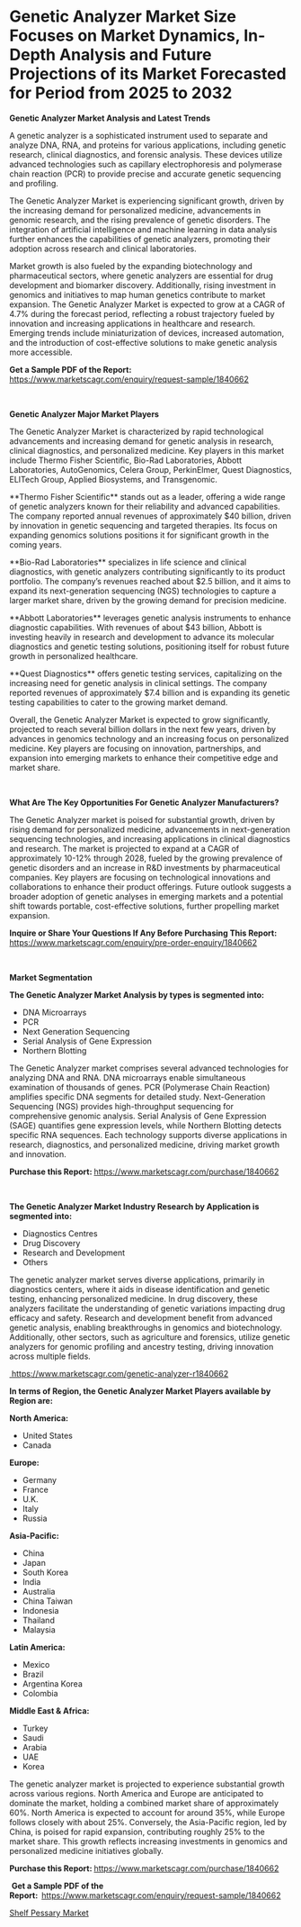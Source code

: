 <p><h1>Genetic Analyzer Market Size Focuses on Market Dynamics, In-Depth Analysis and Future Projections of its Market Forecasted for Period from 2025 to 2032</h1></p><p><strong>Genetic Analyzer Market Analysis and Latest Trends</strong></p>
<p><p>A genetic analyzer is a sophisticated instrument used to separate and analyze DNA, RNA, and proteins for various applications, including genetic research, clinical diagnostics, and forensic analysis. These devices utilize advanced technologies such as capillary electrophoresis and polymerase chain reaction (PCR) to provide precise and accurate genetic sequencing and profiling.</p><p>The Genetic Analyzer Market is experiencing significant growth, driven by the increasing demand for personalized medicine, advancements in genomic research, and the rising prevalence of genetic disorders. The integration of artificial intelligence and machine learning in data analysis further enhances the capabilities of genetic analyzers, promoting their adoption across research and clinical laboratories.</p><p>Market growth is also fueled by the expanding biotechnology and pharmaceutical sectors, where genetic analyzers are essential for drug development and biomarker discovery. Additionally, rising investment in genomics and initiatives to map human genetics contribute to market expansion. The Genetic Analyzer Market is expected to grow at a CAGR of 4.7% during the forecast period, reflecting a robust trajectory fueled by innovation and increasing applications in healthcare and research. Emerging trends include miniaturization of devices, increased automation, and the introduction of cost-effective solutions to make genetic analysis more accessible.</p></p>
<p><strong>Get a Sample PDF of the Report:&nbsp;</strong> <a href="https://www.marketscagr.com/enquiry/request-sample/1840662?utm_campaign=2480&utm_medium=2&utm_source=Github&utm_content=ia&utm_term=03032025&utm_id=genetic-analyzer">https://www.marketscagr.com/enquiry/request-sample/1840662</a></p>
<p>&nbsp;</p>
<p><strong>Genetic Analyzer Major Market Players</strong></p>
<p><p>The Genetic Analyzer Market is characterized by rapid technological advancements and increasing demand for genetic analysis in research, clinical diagnostics, and personalized medicine. Key players in this market include Thermo Fisher Scientific, Bio-Rad Laboratories, Abbott Laboratories, AutoGenomics, Celera Group, PerkinElmer, Quest Diagnostics, ELITech Group, Applied Biosystems, and Transgenomic.</p><p>**Thermo Fisher Scientific** stands out as a leader, offering a wide range of genetic analyzers known for their reliability and advanced capabilities. The company reported annual revenues of approximately $40 billion, driven by innovation in genetic sequencing and targeted therapies. Its focus on expanding genomics solutions positions it for significant growth in the coming years.</p><p>**Bio-Rad Laboratories** specializes in life science and clinical diagnostics, with genetic analyzers contributing significantly to its product portfolio. The company’s revenues reached about $2.5 billion, and it aims to expand its next-generation sequencing (NGS) technologies to capture a larger market share, driven by the growing demand for precision medicine.</p><p>**Abbott Laboratories** leverages genetic analysis instruments to enhance diagnostic capabilities. With revenues of about $43 billion, Abbott is investing heavily in research and development to advance its molecular diagnostics and genetic testing solutions, positioning itself for robust future growth in personalized healthcare.</p><p>**Quest Diagnostics** offers genetic testing services, capitalizing on the increasing need for genetic analysis in clinical settings. The company reported revenues of approximately $7.4 billion and is expanding its genetic testing capabilities to cater to the growing market demand.</p><p>Overall, the Genetic Analyzer Market is expected to grow significantly, projected to reach several billion dollars in the next few years, driven by advances in genomics technology and an increasing focus on personalized medicine. Key players are focusing on innovation, partnerships, and expansion into emerging markets to enhance their competitive edge and market share.</p></p>
<p>&nbsp;</p>
<p><strong>What Are The Key Opportunities For Genetic Analyzer Manufacturers?</strong></p>
<p><p>The Genetic Analyzer market is poised for substantial growth, driven by rising demand for personalized medicine, advancements in next-generation sequencing technologies, and increasing applications in clinical diagnostics and research. The market is projected to expand at a CAGR of approximately 10-12% through 2028, fueled by the growing prevalence of genetic disorders and an increase in R&D investments by pharmaceutical companies. Key players are focusing on technological innovations and collaborations to enhance their product offerings. Future outlook suggests a broader adoption of genetic analyses in emerging markets and a potential shift towards portable, cost-effective solutions, further propelling market expansion.</p></p>
<p><strong>Inquire or Share Your Questions If Any Before Purchasing This Report:</strong> <a href="https://www.marketscagr.com/enquiry/pre-order-enquiry/1840662?utm_campaign=2480&utm_medium=2&utm_source=Github&utm_content=ia&utm_term=03032025&utm_id=genetic-analyzer">https://www.marketscagr.com/enquiry/pre-order-enquiry/1840662</a></p>
<p>&nbsp;</p>
<p><strong>Market Segmentation</strong></p>
<p><strong>The Genetic Analyzer Market Analysis by types is segmented into:</strong></p>
<p><ul><li>DNA Microarrays</li><li>PCR</li><li>Next Generation Sequencing</li><li>Serial Analysis of Gene Expression</li><li>Northern Blotting</li></ul></p>
<p><p>The Genetic Analyzer market comprises several advanced technologies for analyzing DNA and RNA. DNA microarrays enable simultaneous examination of thousands of genes. PCR (Polymerase Chain Reaction) amplifies specific DNA segments for detailed study. Next-Generation Sequencing (NGS) provides high-throughput sequencing for comprehensive genomic analysis. Serial Analysis of Gene Expression (SAGE) quantifies gene expression levels, while Northern Blotting detects specific RNA sequences. Each technology supports diverse applications in research, diagnostics, and personalized medicine, driving market growth and innovation.</p></p>
<p><strong>Purchase this Report:&nbsp;</strong><a href="https://www.marketscagr.com/purchase/1840662?utm_campaign=2480&utm_medium=2&utm_source=Github&utm_content=ia&utm_term=03032025&utm_id=genetic-analyzer">https://www.marketscagr.com/purchase/1840662</a></p>
<p>&nbsp;</p>
<p><strong>The Genetic Analyzer Market Industry Research by Application is segmented into:</strong></p>
<p><ul><li>Diagnostics Centres</li><li>Drug Discovery</li><li>Research and Development</li><li>Others</li></ul></p>
<p><p>The genetic analyzer market serves diverse applications, primarily in diagnostics centers, where it aids in disease identification and genetic testing, enhancing personalized medicine. In drug discovery, these analyzers facilitate the understanding of genetic variations impacting drug efficacy and safety. Research and development benefit from advanced genetic analysis, enabling breakthroughs in genomics and biotechnology. Additionally, other sectors, such as agriculture and forensics, utilize genetic analyzers for genomic profiling and ancestry testing, driving innovation across multiple fields.</p></p>
<p><a href="https://www.marketscagr.com/genetic-analyzer-r1840662?utm_campaign=2480&utm_medium=2&utm_source=Github&utm_content=ia&utm_term=03032025&utm_id=genetic-analyzer">&nbsp;https://www.marketscagr.com/genetic-analyzer-r1840662</a></p>
<p><strong>In terms of Region, the Genetic Analyzer Market Players available by Region are:</strong></p>
<p>
    <p> <strong> North America: </strong>
        <ul>
            <li>United States</li>
            <li>Canada</li>
        </ul>
        </p> 
    <p> <strong> Europe: </strong>
        <ul>
            <li>Germany</li>
            <li>France</li>
            <li>U.K.</li>
            <li>Italy</li>
            <li>Russia</li>
        </ul>
        </p> 
    <p> <strong> Asia-Pacific: </strong>
        <ul>
            <li>China</li>
            <li>Japan</li>
            <li>South Korea</li>
            <li>India</li>
            <li>Australia</li>
            <li>China Taiwan</li>
            <li>Indonesia</li>
            <li>Thailand</li>
            <li>Malaysia</li>
        </ul>
        </p> 
    <p> <strong> Latin America: </strong>
        <ul>
            <li>Mexico</li>
            <li>Brazil</li>
            <li>Argentina Korea</li>
            <li>Colombia</li>
        </ul>
        </p> 
    <p> <strong> Middle East & Africa: </strong>
        <ul>
            <li>Turkey</li>
            <li>Saudi</li>
            <li>Arabia</li>
            <li>UAE</li>
            <li>Korea</li>
        </ul>
    </p>
    </p>
<p><p>The genetic analyzer market is projected to experience substantial growth across various regions. North America and Europe are anticipated to dominate the market, holding a combined market share of approximately 60%. North America is expected to account for around 35%, while Europe follows closely with about 25%. Conversely, the Asia-Pacific region, led by China, is poised for rapid expansion, contributing roughly 25% to the market share. This growth reflects increasing investments in genomics and personalized medicine initiatives globally.</p></p>
<p><strong>Purchase this Report: </strong><a href="https://www.marketscagr.com/purchase/1840662?utm_campaign=2480&utm_medium=2&utm_source=Github&utm_content=ia&utm_term=03032025&utm_id=genetic-analyzer">https://www.marketscagr.com/purchase/1840662</a></p>
<p>&nbsp;<strong>Get a Sample PDF of the Report:&nbsp;&nbsp;</strong><a href="https://www.marketscagr.com/enquiry/request-sample/1840662?utm_campaign=2480&utm_medium=2&utm_source=Github&utm_content=ia&utm_term=03032025&utm_id=genetic-analyzer">https://www.marketscagr.com/enquiry/request-sample/1840662</a></p>
<p><strong></strong></p>
<p><p><a href="https://github.com/cheryjhonson/Market-Research-Report-List-1/blob/main/shelf-pessary-market.md?utm_campaign=2480&utm_medium=2&utm_source=Github&utm_content=ia&utm_term=03032025&utm_id=genetic-analyzer">Shelf Pessary Market</a></p></p>